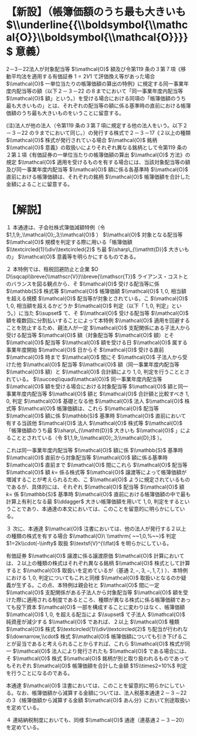 # 【新設】（帳簿価額のうち最も大きいも $\\underline{{\\boldsymbol{\\mathcal{O}}\\boldsymbol{\\mathcal{O}}}}$ 意義）

2－3－22法人が対象配当等 $\\mathcal{O}$ 額及び令第119 条の３第７項《移動平均法を適用する有価証券 $1=2V1$ て評価換え等があった場合 $\\mathcal{O}$ 一単位当たりの帳簿価額の算出の特例》に規定する同一事業年度内配当等の額（以下２－３－22 の８までにおいて「同一事業年度内配当等 $\\mathcal{O}$ 額」という。）を受ける場合における同項の「帳簿価額のうち最も大きいもの」とは、それぞれの配当等の額に係る基準時の直前における帳簿価額のうち最も大きいものをいうことに留意する。

(注)法人が他の法人（令第119 条の３第７項に規定する他の法人をいう。以下２－３－22 の９までにおいて同じ。）の発行する株式で２－３－17《２以上の種類 $\\mathcal{O}$ 株式が発行されている場合 $\\mathcal{O}$ 銘柄 $\\mathcal{O}$ 意義》の取扱いによりそれぞれ異なる銘柄として令第119 条の２第１項《有価証券の一単位当たりの帳簿価額の算出 $\\mathcal{O}$ 方法》の規定 $\\mathcal{O}$ 適用を受けるものを有する場合には、当該対象配当等の額及び同一事業年度内配当等 $\\mathcal{O}$ 額に係る各基準時 $\\mathcal{O}$ 直前における帳簿価額は、それぞれの銘柄 $\\mathcal{O}$ 帳簿価額を合計した金額によることに留意する。

# 【解説】

１ 本通達は、子会社株式簿価減額特例（令 $1,1,9;,\\mathcal{O};,3;\\mathcal{O}$ ） $\\mathcal{O}$ 対象となる配当等 $\\mathcal{O}$ 規模を判定する際に用いる「帳簿価額 $\\textcircled{1}\\div\\textcircled{2}$ ち最 $\\sharp\_{\\mathtt{D}}$ 大きいもの」 $\\mathcal{O}$ 意義等を明らかにするものである。

２ 本特例では、租税回避防止と企業 $O D\\sqcap\\breve{\\mathscr{V}}\\breve{\\mathscr{T}}$ ライアンス・コストとのバランスを図る観点から、そ $\\mathcal{O}$ 受ける配当等に係 $\\mathbb{S}$ 株式等 $\\mathcal{O}$ 帳簿価額 $\\mathcal{O}$ $1,0,%$ 相当額を超える規模 $\\mathcal{O}$ 配当等が対象とされている。こ $\\mathcal{O}$ $1,0,%$ 相当額を超えるかどうか $\\mathcal{O}$ 判定（以下「 $1,0,%$ 判定」という。）に当た $\\supset$ て、そ $\\mathcal{O}$ 受ける配当等 $\\mathcal{O}$ 額を複数回に分割払いすることによって本特例 $\\mathcal{O}$ 適用を回避することを防止するため、親法人が一定 $\\mathcal{O}$ 支配関係にある子法人から受ける配当等 $\\mathcal{O}$ 額（対象配当等 $\\mathcal{O}$ 額）とそ $\\mathcal{O}$ 配当等 $\\mathcal{O}$ 額を受ける日 $\\mathcal{O}$ 属する事業年度開始 $\\mathcal{O}$ 日からそ $\\mathcal{O}$ 受ける直前 $\\mathcal{O}$ 時まで $\\mathcal{O}$ 間にそ $\\mathcal{O}$ 子法人から受けた他 $\\mathcal{O}$ 配当等 $\\mathcal{O}$ 額（同一事業年度内配当等 $\\mathcal{O}$ 額）と $\\mathcal{O}$ 合計額により $1,0,%$ 判定を行うこととされている。 $\\succeq\\quad\\mathcal{O})$ 同一事業年度内配当等 $\\mathcal{O}$ 額を受ける場合における対象配当等 $\\mathcal{O}$ 額と同一事業年度内配当等 $\\mathcal{O}$ 額と $\\mathcal{O}$ 合計額と比較すべき $1,0,%$ 判定 $\\mathcal{O}$ 基礎となる他 $\\mathcal{O}$ 法人 $\\mathcal{O}$ 株式等 $\\mathcal{O}$ 帳簿価額は、これら $\\mathcal{O}$ 配当等 $\\mathcal{O}$ 額に係 $\\mathbb{S}$ 基準時 $\\mathcal{O}$ 直前において有する当該他 $\\mathcal{O}$ 法人 $\\mathcal{O}$ 株式等 $\\mathcal{O}$ 「帳簿価額のうち最 $\\sharp\_{\\mathtt{D}}$ 大きいも $\\mathcal{O}$ 」によることとされている（令 $1,1,9;,\\mathcal{O};,3;\\mathcal{D};)$ ）。

これは同一事業年度内配当等 $\\mathcal{O}$ 額に係 $\\mathbb{S}$ 基準時 $\\mathcal{O}$ 直前から対象配当等 $\\mathcal{O}$ 額に係る基準時 $\\mathcal{O}$ 直前まで $\\mathcal{O}$ 間にこれら $\\mathcal{O}$ 配当等 $\\mathcal{O}$ 額 $k=$ 係る株式等 $\\mathcal{O}$ 譲渡等によって帳簿価額が増減することが考えられるため、こ $\\mathcal{O}$ ように規定されているものであるが、具体的には、それぞれ $\\mathcal{O}$ 配当等 $\\mathcal{O}$ 額 $k=$ 係 $\\mathbb{S}$ 基準時 $\\mathcal{O}$ 直前における帳簿価額の中で最も計算上有利となる最 $\\ddagger$ 大きい帳簿価額を用いて $1,0,%$ 判定をするということであり、本通達の本文においては、このことを留意的に明らかにしている。

３ 次に、本通達 $\\mathcal{O}$ 注書においては、他の法人が発行する２以上の種類の株式を有する場合 $\\mathcal{O}\ \\mathrm{ ~~1,0,%~~}$ 判定 $1=2k\\cdot(-\\infty$ 取扱 $\\textsf{V}^{\\flat}$ を明らかにしている。

有価証券 $\\mathcal{O}$ 譲渡に係る譲渡原価 $\\mathcal{O}$ 計算においては、２以上の種類の株式はそれぞれ異なる銘柄 $\\mathcal{O}$ 株式として計算すると $\\mathcal{O}$ 取扱いを定めているが（基通 $2,-,3,-,1,7,)$ ）、本特例における $1,0,%$ 判定についてもこれと同様 $\\mathcal{O}$ 取扱いとなるのか疑義が生ずる。この点、本特例は親会社と $\\mathcal{O}$ 間に一定 $\\mathcal{O}$ 支配関係がある子法人から対象配当等 $\\mathcal{O}$ 額を受けた際に適用される制度であるところ、種類が異なる株式に係る帳簿価額であっても投下資本 $\\mathcal{O}$ 一部を構成することに変わりはなく、帳簿価額 $\\mathcal{O}$ $1,0,%$ を超える配当によ $\\supset$ て子法人 $\\mathcal{O}$ 純資産が減少する $\\mathcal{O}$ であれば、２以上 $\\mathcal{O}$ 種類 $\\mathcal{O}$ 株式 $\\textcircled{1}\\div\\textcircled{2}$ ち配当が行われな $\\downarrow,\\cdot$ 株式 $\\mathcal{O}$ 帳簿価額についても引き下げることが妥当であると考えられることからすれば、これら $\\mathcal{O}$ 株式が同一 $\\mathcal{O}$ 法人により発行されたも $\\mathcal{O}$ である場合には、そ $\\mathcal{O}$ 株式 $\\mathcal{O}$ 銘柄が別と取り扱われるものであってもそれぞれ $\\mathcal{O}$ 帳簿価額を合計した金額 $15\\times2=10%$ 判定を行うことになるのである。

本通達 $\\mathcal{O}$ 注書においては、このことを留意的に明らかにしている。なお、帳簿価額から減算する金額については、法人税基本通達２－３－22 の３《帳簿価額から減算する金額 $\\mathcal{O}$ あん分》において別途取扱いを定めている。

４ 連結納税制度においても、同様 $\\mathcal{O}$ 通達（連基通２－３－20）を定めている。